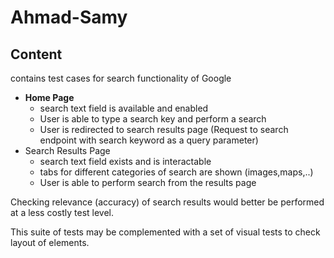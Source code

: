 # Ahmad-Samy

## Content
 contains test cases for search functionality of Google
 - <b> Home Page </b>
    - search text field is available and enabled
    - User is able to type a search key and perform a search
    - User is redirected to search results page 
            (Request to search endpoint with search keyword as a query parameter)
 - Search Results Page
    - search text field exists and is interactable
    - tabs for different categories of search are shown (images,maps,..)
    - User is able to perform search from the results page

Checking relevance (accuracy) of search results would better be performed at a less costly test level.

This suite of tests may be complemented with a set of visual tests to check layout of elements.
